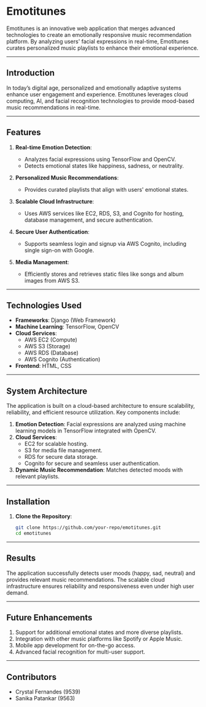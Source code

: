 # Emotitunes

Emotitunes is an innovative web application that merges advanced technologies to create an emotionally responsive music recommendation platform. By analyzing users' facial expressions in real-time, Emotitunes curates personalized music playlists to enhance their emotional experience.

---

## Introduction

In today’s digital age, personalized and emotionally adaptive systems enhance user engagement and experience. Emotitunes leverages cloud computing, AI, and facial recognition technologies to provide mood-based music recommendations in real-time.

---

## Features

1. **Real-time Emotion Detection**:
   - Analyzes facial expressions using TensorFlow and OpenCV.
   - Detects emotional states like happiness, sadness, or neutrality.

2. **Personalized Music Recommendations**:
   - Provides curated playlists that align with users' emotional states.

3. **Scalable Cloud Infrastructure**:
   - Uses AWS services like EC2, RDS, S3, and Cognito for hosting, database management, and secure authentication.

4. **Secure User Authentication**:
   - Supports seamless login and signup via AWS Cognito, including single sign-on with Google.

5. **Media Management**:
   - Efficiently stores and retrieves static files like songs and album images from AWS S3.

---

## Technologies Used

- **Frameworks**: Django (Web Framework)
- **Machine Learning**: TensorFlow, OpenCV
- **Cloud Services**:
  - AWS EC2 (Compute)
  - AWS S3 (Storage)
  - AWS RDS (Database)
  - AWS Cognito (Authentication)
- **Frontend**: HTML, CSS

---

## System Architecture

The application is built on a cloud-based architecture to ensure scalability, reliability, and efficient resource utilization. Key components include:

1. **Emotion Detection**: Facial expressions are analyzed using machine learning models in TensorFlow integrated with OpenCV.
2. **Cloud Services**:
   - EC2 for scalable hosting.
   - S3 for media file management.
   - RDS for secure data storage.
   - Cognito for secure and seamless user authentication.
3. **Dynamic Music Recommendation**: Matches detected moods with relevant playlists.

---

## Installation

1. **Clone the Repository**:
   ```bash
   git clone https://github.com/your-repo/emotitunes.git
   cd emotitunes

---

## Results
The application successfully detects user moods (happy, sad, neutral) and provides relevant music recommendations. The scalable cloud infrastructure ensures reliability and responsiveness even under high user demand.

---

## Future Enhancements
1. Support for additional emotional states and more diverse playlists.
2. Integration with other music platforms like Spotify or Apple Music.
3. Mobile app development for on-the-go access.
4. Advanced facial recognition for multi-user support.

---
## Contributors
* Crystal Fernandes (9539)
* Sanika Patankar (9563)
